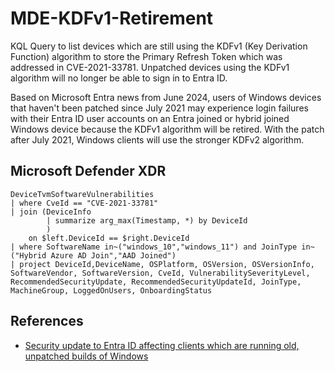 # MDE-KDFv1-Retirement

KQL Query to list devices which are still using the KDFv1 (Key Derivation Function) algorithm to store the Primary Refresh Token which was addressed in CVE-2021-33781. Unpatched devices using the KDFv1 algorithm will no longer be able to sign in to Entra ID. 

Based on Microsoft Entra news from June 2024, users of Windows devices that haven't been patched since July 2021 may experience login failures with their Entra ID user accounts on an Entra joined or hybrid joined Windows device because the KDFv1 algorithm will be retired. With the patch after July 2021, Windows clients will use the stronger KDFv2 algorithm.

## Microsoft Defender XDR

```kql
DeviceTvmSoftwareVulnerabilities 
| where CveId == "CVE-2021-33781"
| join (DeviceInfo
        | summarize arg_max(Timestamp, *) by DeviceId
        )
    on $left.DeviceId == $right.DeviceId
| where SoftwareName in~("windows_10","windows_11") and JoinType in~("Hybrid Azure AD Join","AAD Joined")
| project DeviceId,DeviceName, OSPlatform, OSVersion, OSVersionInfo, SoftwareVendor, SoftwareVersion, CveId, VulnerabilitySeverityLevel, RecommendedSecurityUpdate, RecommendedSecurityUpdateId, JoinType, MachineGroup, LoggedOnUsers, OnboardingStatus
```
## References
- [Security update to Entra ID affecting clients which are running old, unpatched builds of Windows](https://techcommunity.microsoft.com/t5/microsoft-entra-blog/what-s-new-in-microsoft-entra-june-2024/ba-p/3796387)
